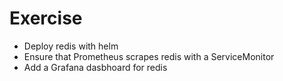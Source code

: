 # Exercise

* Deploy redis with helm
* Ensure that Prometheus scrapes redis with a ServiceMonitor
* Add a Grafana dasbhoard for redis
